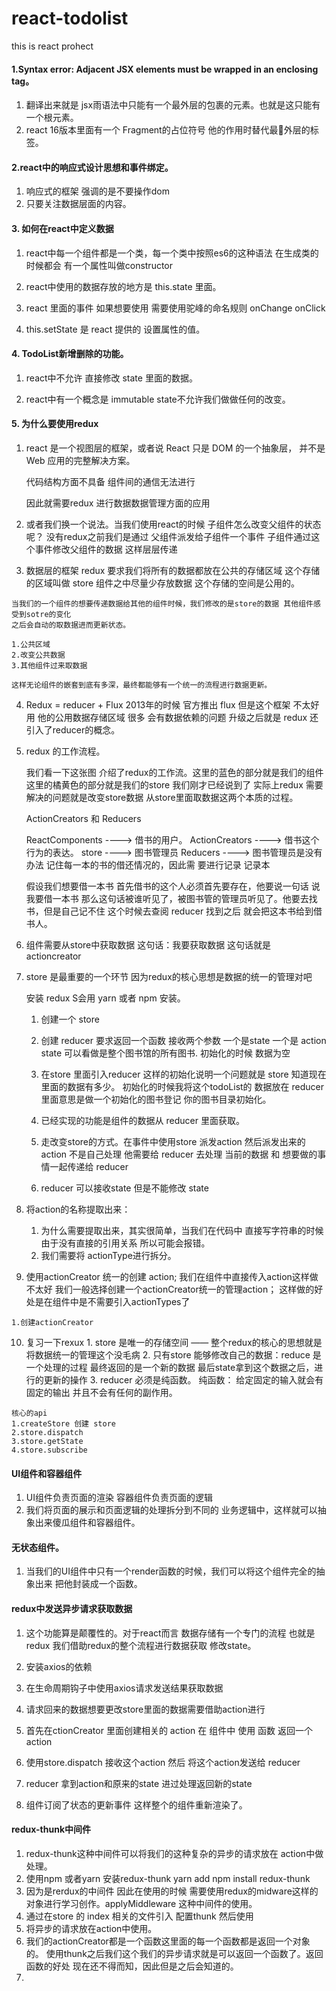 # react-todolist
this is react  prohect

#### 1.Syntax error: Adjacent JSX elements must be wrapped in an enclosing tag。
  1. 翻译出来就是 jsx雨语法中只能有一个最外层的包裹的元素。也就是这只能有一个根元素。
  2. react 16版本里面有一个 Fragment的占位符号 他的作用时替代最外层的标签。

#### 2.react中的响应式设计思想和事件绑定。
  1. 响应式的框架 强调的是不要操作dom 
  2. 只要关注数据层面的内容。
#### 3. 如何在react中定义数据
  1. react中每一个组件都是一个类，每一个类中按照es6的这种语法
     在生成类的时候都会 有一个属性叫做constructor

  2. react中使用的数据存放的地方是 this.state 里面。

  3. react 里面的事件 如果想要使用 需要使用驼峰的命名规则  onChange onClick 

  4. this.setState 是 react 提供的 设置属性的值。


#### 4. TodoList新增删除的功能。

  1. react中不允许 直接修改 state 里面的数据。

  2. react中有一个概念是 immutable state不允许我们做做任何的改变。 


#### 5. 为什么要使用redux

  1. react 是一个视图层的框架，或者说 React 只是 DOM 的一个抽象层，
     并不是 Web 应用的完整解决方案。
     
     代码结构方面不具备
     组件间的通信无法进行

     因此就需要redux 进行数据数据管理方面的应用
  
  2. 或者我们换一个说法。当我们使用react的时候 
     子组件怎么改变父组件的状态呢？
     没有redux之前我们是通过 父组件派发给子组件一个事件
     子组件通过这个事件修改父组件的数据 这样层层传递 
  
  3. 数据层的框架 
    redux 要求我们将所有的数据都放在公共的存储区域 这个存储的区域叫做 store  组件之中尽量少存放数据
    这个存储的空间是公用的。

    当我们的一个组件的想要传递数据给其他的组件时候，我们修改的是store的数据 其他组件感受到sotre的变化
    之后会自动的取数据进而更新状态。

    1.公共区域
    2.改变公共数据
    3.其他组件过来取数据

    这样无论组件的嵌套到底有多深，最终都能够有一个统一的流程进行数据更新。

  4. Redux = reducer + Flux
     2013年的时候 官方推出 flux 但是这个框架 不太好用 他的公用数据存储区域 很多 会有数据依赖的问题
     升级之后就是 redux  还引入了reducer的概念。

  5. redux 的工作流程。

     我们看一下这张图 介绍了redux的工作流。这里的蓝色的部分就是我们的组件 这里的橘黄色的部分就是我们的store 我们刚才已经说到了
     实际上redux 需要解决的问题就是改变store数据 从store里面取数据这两个本质的过程。


     ActionCreators 和 Reducers 

     ReactComponents ---->  借书的用户。
     ActionCreators  ---->  借书这个行为的表达。
     store           ---->  图书管理员
     Reducers        ---->  图书管理员是没有办法 记住每一本的书的借还情况的，因此需
                            要进行记录  记录本

     
     假设我们想要借一本书 首先借书的这个人必须首先要存在，他要说一句话 说我要借一本书
     那么这句话被谁听见了，被图书管的管理员听见了。他要去找书，但是自己记不住
     这个时候去查阅 reducer  找到之后 就会把这本书给到借书人。
  
  6. 组件需要从store中获取数据  这句话：我要获取数据 这句话就是 actioncreator


  7. store 是最重要的一个环节 因为redux的核心思想是数据的统一的管理对吧

     安装 redux  S会用 yarn  或者  npm 安装。

     1. 创建一个 store 
     2. 创建 reducer   要求返回一个函数 接收两个参数 一个是state  一个是 action
        state 可以看做是整个图书馆的所有图书.
        初始化的时候 数据为空
     3. 在store 里面引入reducer 这样的初始化说明一个问题就是
        store 知道现在里面的数据有多少。 初始化的时候我将这个todoList的
        数据放在 reducer 里面意思是做一个初始化的图书登记 你的图书目录初始化。

     4. 已经实现的功能是组件的数据从 reducer 里面获取。

     5. 走改变store的方式。在事件中使用store 派发action 
        然后派发出来的 action 不是自己处理 他需要给 reducer 去处理
        当前的数据 和 想要做的事情一起传递给 reducer 

     6. reducer 可以接收state 但是不能修改 state
  8. 将action的名称提取出来：
     1. 为什么需要提取出来，其实很简单，当我们在代码中 直接写字符串的时候
        由于没有直接的引用关系 所以可能会报错。
     2. 我们需要将 actionType进行拆分。
  
  9. 使用actionCreator 统一的创建 action;
    我们在组件中直接传入action这样做不太好 
    我们一般选择创建一个actionCreator统一的管理action；
    这样做的好处是在组件中是不需要引入actionTypes了
    
    1.创建actionCreator

  10. 复习一下rexux
    1. store 是唯一的存储空间 —— 整个redux的核心的思想就是将数据统一的管理这个没毛病
    2. 只有store 能够修改自己的数据：reduce 是一个处理的过程 最终返回的是一个新的数据
       最后state拿到这个数据之后，进行的更新的操作 
    3. reducer 必须是纯函数。
      纯函数： 给定固定的输入就会有固定的输出 并且不会有任何的副作用。

    核心的api
    1.createStore 创建 store
    2.store.dispatch
    3.store.getState
    4.store.subscribe


#### UI组件和容器组件
   1. UI组件负责页面的渲染 容器组件负责页面的逻辑
   2. 我们将页面的展示和页面逻辑的处理拆分到不同的
      业务逻辑中，这样就可以抽象出来傻瓜组件和容器组件。

#### 无状态组件。
   1. 当我们的UI组件中只有一个render函数的时候，我们可以将这个组件完全的抽象出来 把他封装成一个函数。

#### redux中发送异步请求获取数据
   1. 这个功能算是颠覆性的。对于react而言 数据存储有一个专门的流程 也就是redux
      我们借助redux的整个流程进行数据获取 修改state。

   2. 安装axios的依赖
   3. 在生命周期钩子中使用axios请求发送结果获取数据
   4. 请求回来的数据想要更改store里面的数据需要借助action进行
   5. 首先在ctionCreator 里面创建相关的 action 在 组件中 使用 函数 返回一个action
   6. 使用store.dispatch 接收这个action 然后 将这个action发送给 reducer 
   7. reducer 拿到action和原来的state 进过处理返回新的state
   8. 组件订阅了状态的更新事件 这样整个的组件重新渲染了。

#### redux-thunk中间件

   1. redux-thunk这种中间件可以将我们的这种复杂的异步的请求放在 action中做处理。
   2. 使用npm 或者yarn 安装redux-thunk 
     yarn add 
     npm install redux-thunk
   3. 因为是rerdux的中间件 因此在使用的时候 需要使用redux的midware这样的对象进行学习创作。applyMiddleware 这种中间件的使用。
   4. 通过在store 的 index 相关的文件引入 配置thunk 然后使用
   5. 将异步的请求放在action中使用。
   6. 我们的actionCreator都是一个函数这里面的每一个函数都是返回一个对象的。
      使用thunk之后我们这个我们的异步请求就是可以返回一个函数了。返回函数的好处
      现在还不得而知，因此但是之后会知道的。
   7. 
  
     

    
    






